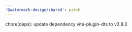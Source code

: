 ```yaml
---
'@watermark-design/shared': patch
---
```


chore(deps): update dependency vite-plugin-dts to v3.8.3

